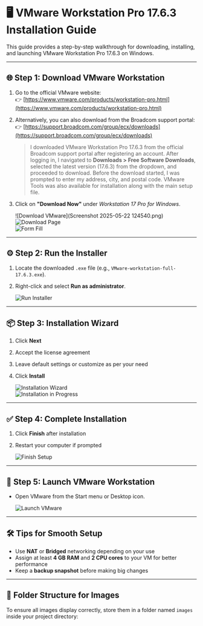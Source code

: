 # 🖥️ VMware Workstation Pro 17.6.3 Installation Guide

This guide provides a step-by-step walkthrough for downloading, installing, and launching VMware Workstation Pro 17.6.3 on Windows.

---

## 🌐 Step 1: Download VMware Workstation

1. Go to the official VMware website:  
   👉 [https://www.vmware.com/products/workstation-pro.html](https://www.vmware.com/products/workstation-pro.html)

2. Alternatively, you can also download from the Broadcom support portal:  
   👉 [https://support.broadcom.com/group/ecx/downloads](https://support.broadcom.com/group/ecx/downloads)

   > I downloaded VMware Workstation Pro 17.6.3 from the official Broadcom support portal after registering an account. After logging in, I navigated to **Downloads > Free Software Downloads**, selected the latest version (17.6.3) from the dropdown, and proceeded to download. Before the download started, I was prompted to enter my address, city, and postal code. VMware Tools was also available for installation along with the main setup file.

3. Click on **"Download Now"** under *Workstation 17 Pro for Windows*.

   ![Download VMware](Screenshot 2025-05-22 124540.png)  
   ![Download Page](images/Screenshot-2025-05-22-124637.png)  
   ![Form Fill](images/Screenshot-2025-05-22-124808.png)

---

## ⚙️ Step 2: Run the Installer

1. Locate the downloaded `.exe` file (e.g., `VMware-workstation-full-17.6.3.exe`).
2. Right-click and select **Run as administrator**.

   ![Run Installer](images/run-installer.png)

---

## 📦 Step 3: Installation Wizard

1. Click **Next**  
2. Accept the license agreement  
3. Leave default settings or customize as per your need  
4. Click **Install**

   ![Installation Wizard](images/Screenshot-2025-05-22-125205.png)  
   ![Installation in Progress](images/Screenshot-2025-05-22-125345.png)

---

## ✅ Step 4: Complete Installation

1. Click **Finish** after installation  
2. Restart your computer if prompted

   ![Finish Setup](images/finish-installation.png)

---

## 🚀 Step 5: Launch VMware Workstation

- Open VMware from the Start menu or Desktop icon.

   ![Launch VMware](images/Screenshot-2025-05-22-125930.png)

---

## 🛠️ Tips for Smooth Setup

- Use **NAT** or **Bridged** networking depending on your use
- Assign at least **4 GB RAM** and **2 CPU cores** to your VM for better performance
- Keep a **backup snapshot** before making big changes

---

## 📁 Folder Structure for Images

To ensure all images display correctly, store them in a folder named `images` inside your project directory:

